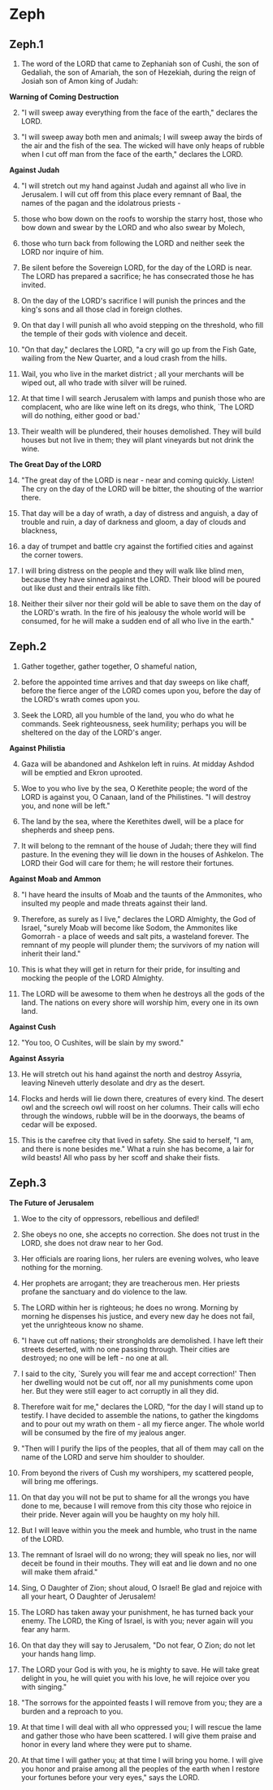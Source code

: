 # Zeph

## Zeph.1

1. The word of the LORD that came to Zephaniah son of Cushi, the son of Gedaliah, the son of Amariah, the son of Hezekiah, during the reign of Josiah son of Amon king of Judah:

__Warning of Coming Destruction__

2. "I will sweep away everything from the face of the earth," declares the LORD.

3. "I will sweep away both men and animals; I will sweep away the birds of the air and the fish of the sea. The wicked will have only heaps of rubble when I cut off man from the face of the earth," declares the LORD.

__Against Judah__

4. "I will stretch out my hand against Judah and against all who live in Jerusalem. I will cut off from this place every remnant of Baal, the names of the pagan and the idolatrous priests -

5. those who bow down on the roofs to worship the starry host, those who bow down and swear by the LORD and who also swear by Molech, 

6. those who turn back from following the LORD and neither seek the LORD nor inquire of him.

7. Be silent before the Sovereign LORD, for the day of the LORD is near. The LORD has prepared a sacrifice; he has consecrated those he has invited.

8. On the day of the LORD's sacrifice I will punish the princes and the king's sons and all those clad in foreign clothes.

9. On that day I will punish all who avoid stepping on the threshold, who fill the temple of their gods with violence and deceit.

10. "On that day," declares the LORD, "a cry will go up from the Fish Gate, wailing from the New Quarter, and a loud crash from the hills.

11. Wail, you who live in the market district ; all your merchants will be wiped out, all who trade with silver will be ruined.

12. At that time I will search Jerusalem with lamps and punish those who are complacent, who are like wine left on its dregs, who think, `The LORD will do nothing, either good or bad.'

13. Their wealth will be plundered, their houses demolished. They will build houses but not live in them; they will plant vineyards but not drink the wine.

__The Great Day of the LORD__

14. "The great day of the LORD is near - near and coming quickly. Listen! The cry on the day of the LORD will be bitter, the shouting of the warrior there.

15. That day will be a day of wrath, a day of distress and anguish, a day of trouble and ruin, a day of darkness and gloom, a day of clouds and blackness,

16. a day of trumpet and battle cry against the fortified cities and against the corner towers.

17. I will bring distress on the people and they will walk like blind men, because they have sinned against the LORD. Their blood will be poured out like dust and their entrails like filth.

18. Neither their silver nor their gold will be able to save them on the day of the LORD's wrath. In the fire of his jealousy the whole world will be consumed, for he will make a sudden end of all who live in the earth."

## Zeph.2

1. Gather together, gather together, O shameful nation,

2. before the appointed time arrives and that day sweeps on like chaff, before the fierce anger of the LORD comes upon you, before the day of the LORD's wrath comes upon you.

3. Seek the LORD, all you humble of the land, you who do what he commands. Seek righteousness, seek humility; perhaps you will be sheltered on the day of the LORD's anger.

__Against Philistia__

4. Gaza will be abandoned and Ashkelon left in ruins. At midday Ashdod will be emptied and Ekron uprooted.

5. Woe to you who live by the sea, O Kerethite people; the word of the LORD is against you, O Canaan, land of the Philistines. "I will destroy you, and none will be left."

6. The land by the sea, where the Kerethites dwell, will be a place for shepherds and sheep pens.

7. It will belong to the remnant of the house of Judah; there they will find pasture. In the evening they will lie down in the houses of Ashkelon. The LORD their God will care for them; he will restore their fortunes. 

__Against Moab and Ammon__

8. "I have heard the insults of Moab and the taunts of the Ammonites, who insulted my people and made threats against their land.

9. Therefore, as surely as I live," declares the LORD Almighty, the God of Israel, "surely Moab will become like Sodom, the Ammonites like Gomorrah - a place of weeds and salt pits, a wasteland forever. The remnant of my people will plunder them; the survivors of my nation will inherit their land."

10. This is what they will get in return for their pride, for insulting and mocking the people of the LORD Almighty.

11. The LORD will be awesome to them when he destroys all the gods of the land. The nations on every shore will worship him, every one in its own land.

__Against Cush__

12. "You too, O Cushites, will be slain by my sword."

__Against Assyria__

13. He will stretch out his hand against the north and destroy Assyria, leaving Nineveh utterly desolate and dry as the desert.

14. Flocks and herds will lie down there, creatures of every kind. The desert owl and the screech owl will roost on her columns. Their calls will echo through the windows, rubble will be in the doorways, the beams of cedar will be exposed.

15. This is the carefree city that lived in safety. She said to herself, "I am, and there is none besides me." What a ruin she has become, a lair for wild beasts! All who pass by her scoff and shake their fists.

## Zeph.3

__The Future of Jerusalem__

1. Woe to the city of oppressors, rebellious and defiled!

2. She obeys no one, she accepts no correction. She does not trust in the LORD, she does not draw near to her God.

3. Her officials are roaring lions, her rulers are evening wolves, who leave nothing for the morning.

4. Her prophets are arrogant; they are treacherous men. Her priests profane the sanctuary and do violence to the law.

5. The LORD within her is righteous; he does no wrong. Morning by morning he dispenses his justice, and every new day he does not fail, yet the unrighteous know no shame.

6. "I have cut off nations; their strongholds are demolished. I have left their streets deserted, with no one passing through. Their cities are destroyed; no one will be left - no one at all.

7. I said to the city, `Surely you will fear me and accept correction!' Then her dwelling would not be cut off, nor all my punishments come upon her. But they were still eager to act corruptly in all they did.

8. Therefore wait for me," declares the LORD, "for the day I will stand up to testify. I have decided to assemble the nations, to gather the kingdoms and to pour out my wrath on them - all my fierce anger. The whole world will be consumed by the fire of my jealous anger.

9. "Then will I purify the lips of the peoples, that all of them may call on the name of the LORD and serve him shoulder to shoulder.

10. From beyond the rivers of Cush my worshipers, my scattered people, will bring me offerings.

11. On that day you will not be put to shame for all the wrongs you have done to me, because I will remove from this city those who rejoice in their pride. Never again will you be haughty on my holy hill.

12. But I will leave within you the meek and humble, who trust in the name of the LORD.

13. The remnant of Israel will do no wrong; they will speak no lies, nor will deceit be found in their mouths. They will eat and lie down and no one will make them afraid."

14. Sing, O Daughter of Zion; shout aloud, O Israel! Be glad and rejoice with all your heart, O Daughter of Jerusalem!

15. The LORD has taken away your punishment, he has turned back your enemy. The LORD, the King of Israel, is with you; never again will you fear any harm.

16. On that day they will say to Jerusalem, "Do not fear, O Zion; do not let your hands hang limp.

17. The LORD your God is with you, he is mighty to save. He will take great delight in you, he will quiet you with his love, he will rejoice over you with singing."

18. "The sorrows for the appointed feasts I will remove from you; they are a burden and a reproach to you. 

19. At that time I will deal with all who oppressed you; I will rescue the lame and gather those who have been scattered. I will give them praise and honor in every land where they were put to shame.

20. At that time I will gather you; at that time I will bring you home. I will give you honor and praise among all the peoples of the earth when I restore your fortunes before your very eyes," says the LORD.

